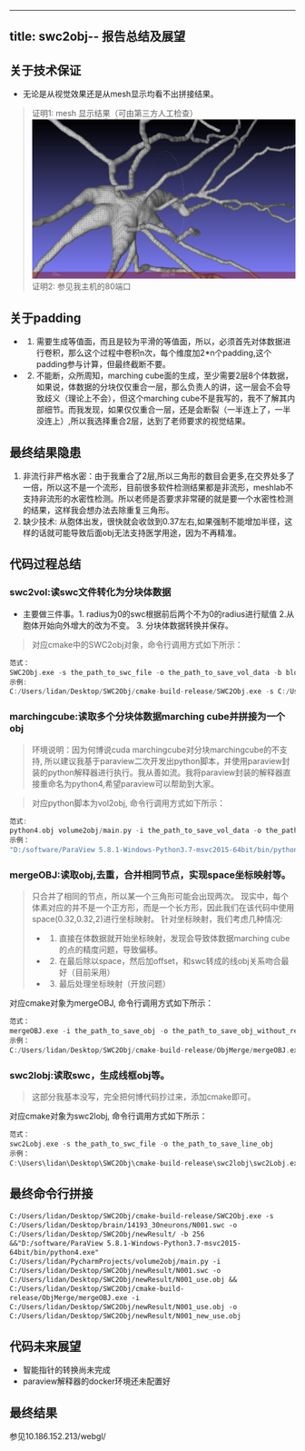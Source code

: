 
---
title: swc2obj-- 报告总结及展望
---


## 关于技术保证
- 无论是从视觉效果还是从mesh显示均看不出拼接结果。 
> 证明1: mesh 显示结果（可由第三方人工检查）
> ![picture 1](images/b88548851cf2a2abc1dc345a0d05d3def572e48a0a5ea95010b68b34ffc4ae14.png)  
> 证明2: 参见我主机的80端口



## 关于padding

+ 1. 需要生成等值面，而且是较为平滑的等值面，所以，必须首先对体数据进行卷积，那么这个过程中卷积n次，每个维度加2*n个padding,这个padding参与计算，但最终截断不要。
+ 2. 不能断，众所周知，marching cube面的生成，至少需要2层8个体数据，如果说，体数据的分块仅仅重合一层，那么负责人的讲，这一层会不会导致歧义（理论上不会），但这个marching cube不是我写的，我不了解其内部细节。而我发现，如果仅仅重合一层，还是会断裂（一半连上了，一半没连上）,所以我选择重合2层，达到了老师要求的视觉结果。 

## 最终结果隐患

1. 非流行非严格水密：由于我重合了2层,所以三角形的数目会更多,在交界处多了一倍，所以这不是一个流形，目前很多软件检测结果都是非流形，meshlab不支持非流形的水密性检测。所以老师是否要求非常硬的就是要一个水密性检测的结果，这样我会想办法去除重复三角形。
2. 缺少技术: 从胞体出发，很快就会收敛到0.37左右,如果强制不能增加半径，这样的话就可能导致后面obj无法支持医学用途，因为不再精准。

## 代码过程总结

### swc2vol:读swc文件转化为分块体数据
+ 主要做三件事。1. radius为0的swc根据前后两个不为0的radius进行赋值 2.从胞体开始向外增大的改为不变。 3. 分块体数据转换并保存。 

> 对应cmake中的SWC2obj对象，命令行调用方式如下所示：
```C++
范式：
SWC2Obj.exe -s the_path_to_swc_file -o the_path_to_save_vol_data -b block_size
示例:
C:/Users/lidan/Desktop/SWC2Obj/cmake-build-release/SWC2Obj.exe -s C:/Users/lidan/Desktop/brain/14193_30neurons/N001.swc -o C:/Users/lidan/Desktop/SWC2Obj/newResult/ -b 256
```


### marchingcube:读取多个分块体数据marching cube并拼接为一个obj

> 环境说明：因为何博说cuda marchingcube对分块marchingcube的不支持, 所以建议我基于paraview二次开发出python脚本，并使用paraview封装的python解释器进行执行。我从善如流。我将paraview封装的解释器直接重命名为python4,希望paraview可以帮助到大家。

> 对应python脚本为vol2obj, 命令行调用方式如下所示：
```C++
范式:
python4.obj volume2obj/main.py -i the_path_to_save_vol_data -o the_path_to_save_obj 
示例：
"D:/software/ParaView 5.8.1-Windows-Python3.7-msvc2015-64bit/bin/python4.exe" C:/Users/lidan/PycharmProjects/volume2obj/main.py -i C:/Users/lidan/Desktop/SWC2Obj/newResult/N001.swc -o C:/Users/lidan/Desktop/SWC2Obj/newResult/N001_use.obj 
```

### mergeOBJ:读取obj,去重，合并相同节点，实现space坐标映射等。

> 只合并了相同的节点，所以某一个三角形可能会出现两次。 
> 现实中，每个体素对应的并不是一个正方形，而是一个长方形，因此我们在该代码中使用space(0.32,0.32,2)进行坐标映射。
> 针对坐标映射，我们考虑几种情况:
> - 1. 直接在体数据就开始坐标映射，发现会导致体数据marching cube的点的精度问题，导致偏移。 
> - 2. 在最后除以space，然后加offset，和swc转成的线obj关系吻合最好（目前采用）
> - 3. 最后处理坐标映射（开放问题） 


对应cmake对象为mergeOBJ, 命令行调用方式如下所示：
```C++
范式：
mergeOBJ.exe -i the_path_to_save_obj -o the_path_to_save_obj_without_repeat_vertex
示例：
C:/Users/lidan/Desktop/SWC2Obj/cmake-build-release/ObjMerge/mergeOBJ.exe -i  C:/Users/lidan/Desktop/SWC2Obj/newResult/N001_use.obj -o C:/Users/lidan/Desktop/SWC2Obj/newResult/N001_new_use.obj
```

### swc2lobj:读取swc，生成线框obj等。

> 这部分我基本没写，完全把何博代码抄过来，添加cmake即可。 


对应cmake对象为swc2lobj, 命令行调用方式如下所示：
```C++
范式：
swc2Lobj.exe -s the_path_to_swc_file -o the_path_to_save_line_obj
示例：
C:\Users\lidan\Desktop\SWC2Obj\cmake-build-release\swc2lobj\swc2Lobj.exe -s C:/Users/lidan/Desktop/brain/14193_30neurons/N030.swc -o C:/Users/lidan/Desktop/brain/N30Line.obj
```


## 最终命令行拼接

```Shell
C:/Users/lidan/Desktop/SWC2Obj/cmake-build-release/SWC2Obj.exe -s C:/Users/lidan/Desktop/brain/14193_30neurons/N001.swc -o C:/Users/lidan/Desktop/SWC2Obj/newResult/ -b 256 &&"D:/software/ParaView 5.8.1-Windows-Python3.7-msvc2015-64bit/bin/python4.exe" C:/Users/lidan/PycharmProjects/volume2obj/main.py -i C:/Users/lidan/Desktop/SWC2Obj/newResult/N001.swc -o C:/Users/lidan/Desktop/SWC2Obj/newResult/N001_use.obj &&  C:/Users/lidan/Desktop/SWC2Obj/cmake-build-release/ObjMerge/mergeOBJ.exe -i  C:/Users/lidan/Desktop/SWC2Obj/newResult/N001_use.obj -o C:/Users/lidan/Desktop/SWC2Obj/newResult/N001_new_use.obj
```


## 代码未来展望
- 智能指针的转换尚未完成
- paraview解释器的docker环境还未配置好


## 最终结果
参见10.186.152.213/webgl/